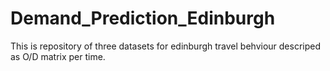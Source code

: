 # Demand_Prediction_Edinburgh

This is repository of three datasets for edinburgh travel behviour descriped as O/D matrix per time. 
